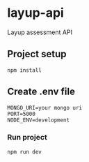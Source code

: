 # layup-api
Layup assessment API

## Project setup
```
npm install
```
## Create .env file
```
MONGO_URI=your mongo uri
PORT=5000
NODE_ENV=development
```

### Run project
```
npm run dev
